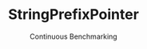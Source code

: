 ---
layout: docu
title: StringPrefixPointer
subtitle: Continuous Benchmarking
selected: String
expanded: Benchmarking
benchmark: /individual_results/StringPrefixPointer.html
---
